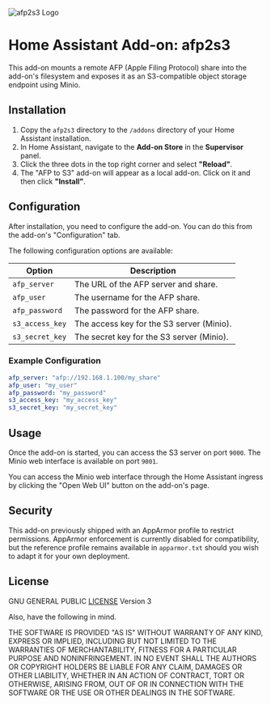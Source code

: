 ![afp2s3 Logo](https://raw.githubusercontent.com/hassio-infrastructure/afp2s3/main/logo.png)

# Home Assistant Add-on: afp2s3

This add-on mounts a remote AFP (Apple Filing Protocol) share into the add-on's filesystem and exposes it as an S3-compatible object storage endpoint using Minio.

## Installation

1.  Copy the `afp2s3` directory to the `/addons` directory of your Home Assistant installation.
2.  In Home Assistant, navigate to the **Add-on Store** in the **Supervisor** panel.
3.  Click the three dots in the top right corner and select **"Reload"**.
4.  The "AFP to S3" add-on will appear as a local add-on. Click on it and then click **"Install"**.

## Configuration

After installation, you need to configure the add-on. You can do this from the add-on's "Configuration" tab.

The following configuration options are available:

| Option          | Description                               |
| --------------- | ----------------------------------------- |
| `afp_server`    | The URL of the AFP server and share.      |
| `afp_user`      | The username for the AFP share.           |
| `afp_password`  | The password for the AFP share.           |
| `s3_access_key` | The access key for the S3 server (Minio). |
| `s3_secret_key` | The secret key for the S3 server (Minio). |

### Example Configuration

```yaml
afp_server: "afp://192.168.1.100/my_share"
afp_user: "my_user"
afp_password: "my_password"
s3_access_key: "my_access_key"
s3_secret_key: "my_secret_key"
```

## Usage

Once the add-on is started, you can access the S3 server on port `9000`. The Minio web interface is available on port `9001`.

You can access the Minio web interface through the Home Assistant ingress by clicking the "Open Web UI" button on the add-on's page.

## Security

This add-on previously shipped with an AppArmor profile to restrict permissions. AppArmor enforcement is currently disabled for compatibility, but the reference profile remains available in `apparmor.txt` should you wish to adapt it for your own deployment.

## License
GNU GENERAL PUBLIC [LICENSE](https://github.com/alsotoes/hassio-infrastructure/blob/main/LICENSE.md) Version 3

Also, have the following in mind.

THE SOFTWARE IS PROVIDED "AS IS" WITHOUT WARRANTY OF ANY KIND, EXPRESS OR
IMPLIED, INCLUDING BUT NOT LIMITED TO THE WARRANTIES OF MERCHANTABILITY,
FITNESS FOR A PARTICULAR PURPOSE AND NONINFRINGEMENT. IN NO EVENT SHALL THE
AUTHORS OR COPYRIGHT HOLDERS BE LIABLE FOR ANY CLAIM, DAMAGES OR OTHER
LIABILITY, WHETHER IN AN ACTION OF CONTRACT, TORT OR OTHERWISE, ARISING FROM,
OUT OF OR IN CONNECTION WITH THE SOFTWARE OR THE USE OR OTHER DEALINGS IN THE
SOFTWARE.
